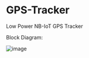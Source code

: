 # GPS-Tracker
Low Power NB-IoT GPS Tracker

Block Diagram:

![image](https://github.com/user-attachments/assets/bf7f300c-39cb-41f9-8335-d9a8cca0f4af)

